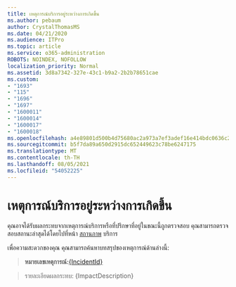 ```yaml
---
title: เหตุการณ์บริการอยู่ระหว่างการเกิดขึ้น
ms.author: pebaum
author: CrystalThomasMS
ms.date: 04/21/2020
ms.audience: ITPro
ms.topic: article
ms.service: o365-administration
ROBOTS: NOINDEX, NOFOLLOW
localization_priority: Normal
ms.assetid: 3d8a7342-327e-43c1-b9a2-2b2b78651cae
ms.custom:
- "1693"
- "115"
- "1696"
- "1697"
- "1600011"
- "1600014"
- "1600017"
- "1600018"
ms.openlocfilehash: a4e89801d500b4d75680ac2a973a7ef3adef16e414bdc0636c222dde6e462cd7
ms.sourcegitcommit: b5f7da89a650d2915dc652449623c78be6247175
ms.translationtype: MT
ms.contentlocale: th-TH
ms.lasthandoff: 08/05/2021
ms.locfileid: "54052225"
---
```

# <a name="service-incident-in-progress"></a>เหตุการณ์บริการอยู่ระหว่างการเกิดขึ้น

คุณอาจได้รับผลกระทบจากเหตุการณ์บริการหรือที่ปรึกษาที่อยู่ในขณะนี้ถูกตรวจสอบ คุณสามารถตรวจสอบสถานะล่าสุดได้โดยไปที่หน้า [สถานภาพ](https://admin.microsoft.com/adminportal/home#/servicehealth) บริการ
  
เพื่อความสะดวกของคุณ คุณสามารถค้นหาบทสรุปของเหตุการณ์ด้านล่างนี้:
  
> **หมายเลขเหตุการณ์:**[{IncidentId}](https://admin.microsoft.com/adminportal/home#/servicehealth)
 
> รายละเอียดผลกระทบ: {ImpactDescription}
